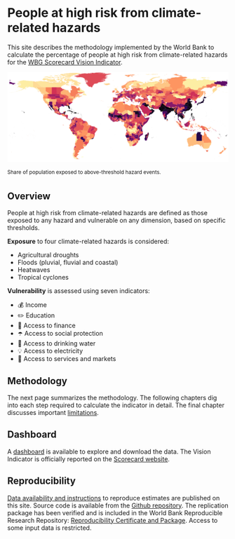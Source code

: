 # People at high risk from climate-related hazards

This site describes the methodology implemented by the World Bank to calculate the percentage of people at high risk from climate-related hazards for the [WBG Scorecard Vision Indicator](https://scorecard.worldbank.org/en/scorecard/our-vision#planet). 

![Exposure to climate-related hazards](docs/images/RP100_exp_any_pct.png)

<sup> Share of population exposed to above-threshold hazard events.

## Overview

People at high risk from climate-related hazards are defined as those exposed to any hazard and vulnerable on any dimension, based on specific thresholds.

**Exposure** to four climate-related hazards is considered:
* Agricultural droughts
* Floods (pluvial, fluvial and coastal)
* Heatwaves
* Tropical cyclones

**Vulnerability** is assessed using seven indicators:
* 💰 Income
* ✏️ Education
* 🏦 Access to finance
* ☂️ Access to social protection
* 🚰 Access to drinking water
* 💡 Access to electricity
* 🏥 Access to services and markets

## Methodology

The next page summarizes the methodology. The following chapters dig into each step required to calculate the indicator in detail. The final chapter discusses important [limitations](docs/limitations).

## Dashboard

A [dashboard](docs/dashboard) is available to explore and download the data. The Vision Indicator is officially reported on the [Scorecard website](https://scorecard.worldbank.org/).

## Reproducibility

[Data availability and instructions](docs/reproducibility) to reproduce estimates are published on this site. Source code is available from the [Github repository](https://github.com/worldbank/counting-people-climate-risk). The replication package has been verified and is included in the World Bank Reproducible Research Repository: [Reproducibility Certificate and Package](https://reproducibility.worldbank.org/index.php/home). Access to some input data is restricted.

